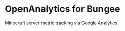 OpenAnalytics for Bungee
========================

Minecraft server metric tracking via Google Analytics

